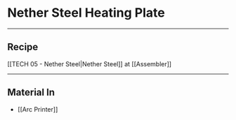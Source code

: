 # Nether Steel Heating Plate
---
## Recipe
[[TECH 05 - Nether Steel|Nether Steel]] at [[Assembler]]

---
## Material In
- [[Arc Printer]]